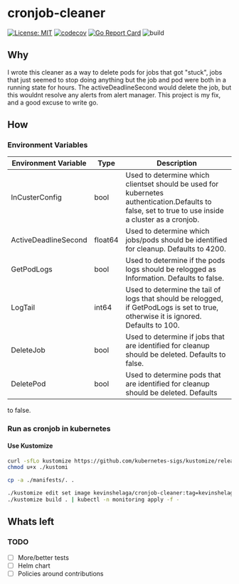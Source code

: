 # cronjob-cleaner
[![License: MIT](https://img.shields.io/badge/License-MIT-yellow.svg)](https://opensource.org/licenses/MIT)
[![codecov](https://codecov.io/gh/kevin-shelaga/cronjob-cleaner/branch/master/graph/badge.svg?token=D07EP88G53)](https://codecov.io/gh/kevin-shelaga/cronjob-cleaner)
[![Go Report Card](https://goreportcard.com/badge/github.com/kevin-shelaga/cronjob-cleaner)](https://goreportcard.com/report/github.com/kevin-shelaga/cronjob-cleaner)
![build](https://github.com/kevin-shelaga/cronjob-cleaner/workflows/build/badge.svg)

## Why

I wrote this cleaner as a way to delete pods for jobs that got "stuck", jobs that just seemed to stop doing anything but the job and pod were both in a running state for hours. The activeDeadlineSecond would delete the job, but this wouldnt resolve any alerts from alert manager. This project is my fix, and a good excuse to write go.

## How

### Environment Variables

| Environment Variable | Type    | Description                                                                                                                                         |
| -------------------- | ------- | --------------------------------------------------------------------------------------------------------------------------------------------------- |
| InCusterConfig       | bool    | Used to determine which clientset should be used for kubernetes authentication.Defaults to false, set to true to use inside a cluster as a cronjob. |
| ActiveDeadlineSecond | float64 | Used to determine which jobs/pods should be identified for cleanup. Defaults to 4200.                                                               |
| GetPodLogs           | bool    | Used to determine if the pods logs should be relogged as Information. Defaults to false.                                                            |
| LogTail              | int64   | Used to determine the tail of logs that should be relogged, if GetPodLogs is set to true, otherwise it is ignored. Defaults to 100.                 |
| DeleteJob            | bool    | Used to determine if jobs that are identified for cleanup should be deleted. Defaults to false.                                                     |
| DeletePod            | bool    | Used to determine pods that are identified for cleanup should be deleted. Defaults                                                                  |
to false.

### Run as cronjob in kubernetes

#### Use Kustomize

```sh
curl -sfLo kustomize https://github.com/kubernetes-sigs/kustomize/releases/download/v3.1.0/kustomize_30_linux_amd64
chmod u+x ./kustomi

cp -a ./manifests/. .

./kustomize edit set image kevinshelaga/cronjob-cleaner:tag=kevinshelaga/cronjob-cleaner:latest
./kustomize build . | kubectl -n monitoring apply -f -
```

## Whats left

### TODO

- [ ] More/better tests
- [ ] Helm chart
- [ ] Policies around contributions
